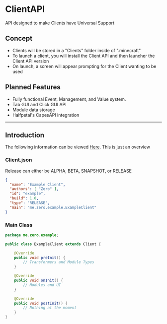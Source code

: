 # ClientAPI
API designed to make Clients have Universal Support

## Concept
* Clients will be stored in a "Clients" folder inside of ".minecraft"
* To launch a client, you will install the Client API and then launcher the Client API version
* On launch, a screen will appear prompting for the Client wanting to be used

## Planned Features
* Fully functional Event, Management, and Value system.
* Tab GUI and Click GUI API
* Module data storage
* Halfpetal's CapesAPI integration

---

## Introduction
The following information can be viewed [Here](https://github.com/ZeroMemes/ClientAPI/tree/master/src/test/). This is just an overview

### Client.json
Release can either be ALPHA, BETA, SNAPSHOT, or RELEASE
```json
{
  "name": "Example Client",
  "authors": [ "Zero" ],
  "id": "example",
  "build": 1.0,
  "type": "RELEASE",
  "main": "me.zero.example.ExampleClient"
}
```
### Main Class
```java
package me.zero.example;

public class ExampleClient extends Client {

    @Override
    public void preInit() {
        // Transformers and Module Types
    }

    @Override
    public void onInit() {
        // Modules and UI
    }

    @Override
    public void postInit() {
        // Nothing at the moment
    }
}
```